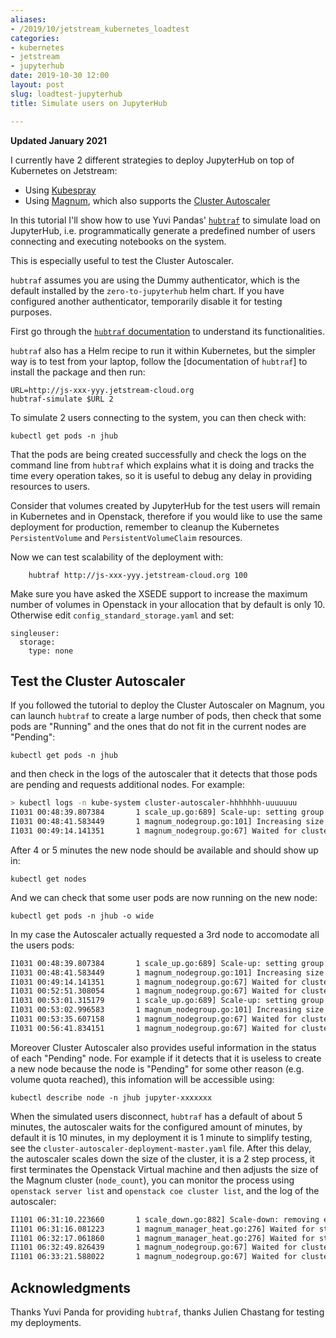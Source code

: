 ```yaml
---
aliases:
- /2019/10/jetstream_kubernetes_loadtest
categories:
- kubernetes
- jetstream
- jupyterhub
date: 2019-10-30 12:00
layout: post
slug: loadtest-jupyterhub
title: Simulate users on JupyterHub

---
```


**Updated January 2021**

I currently have 2 different strategies to deploy JupyterHub on top of Kubernetes on Jetstream:

* Using [Kubespray](https://zonca.github.io/2019/02/kubernetes-jupyterhub-jetstream-kubespray.html)
* Using [Magnum](http://zonca.github.io/2019/06/kubernetes-jupyterhub-jetstream-magnum.html), which also supports the [Cluster Autoscaler](http://zonca.github.io/2019/09/kubernetes-jetstream-autoscaler.html)

In this tutorial I'll show how to use Yuvi Pandas' [`hubtraf`](https://github.com/yuvipanda/hubtraf) to simulate load on JupyterHub, i.e. programmatically generate a predefined number of users connecting and executing notebooks on the system.

This is especially useful to test the Cluster Autoscaler.

`hubtraf` assumes you are using the Dummy authenticator, which is the default installed by the `zero-to-jupyterhub` helm chart. If you have configured another authenticator, temporarily disable it for testing purposes.

First go through the [`hubtraf` documentation](https://github.com/yuvipanda/hubtraf/blob/master/docs/index.rst#jupyterhub-traffic-simulator) to understand its functionalities.

`hubtraf` also has a Helm recipe to run it within Kubernetes, but the simpler way is to test from your laptop, follow the [documentation of `hubtraf`] to install the package and then run:

    URL=http://js-xxx-yyy.jetstream-cloud.org
    hubtraf-simulate $URL 2

To simulate 2 users connecting to the system, you can then check with:

    kubectl get pods -n jhub

That the pods are being created successfully and check the logs on the command line from `hubtraf` which explains what it is doing and tracks the time every operation takes, so it is useful to debug any delay in providing resources to users.

Consider that volumes created by JupyterHub for the test users will remain in Kubernetes and in Openstack, therefore if you would like to use the same deployment for production, remember to cleanup the Kubernetes `PersistentVolume` and `PersistentVolumeClaim` resources.

Now we can test scalability of the deployment with:

        hubtraf http://js-xxx-yyy.jetstream-cloud.org 100

Make sure you have asked the XSEDE support to increase the maximum number of volumes in Openstack in your allocation that by default is only 10. Otherwise edit `config_standard_storage.yaml` and set:

    singleuser:
      storage:
        type: none

## Test the Cluster Autoscaler

If you followed the tutorial to deploy the Cluster Autoscaler on Magnum, you can launch `hubtraf` to create a large number of pods, then check that some pods are "Running" and the ones that do not fit in the current nodes are "Pending":

    kubectl get pods -n jhub

and then check in the logs of the autoscaler that it detects that those pods are pending and requests additional nodes.
For example:

```bash
> kubectl logs -n kube-system cluster-autoscaler-hhhhhhh-uuuuuuu
I1031 00:48:39.807384       1 scale_up.go:689] Scale-up: setting group DefaultNodeGroup size to 2
I1031 00:48:41.583449       1 magnum_nodegroup.go:101] Increasing size by 1, 1->2
I1031 00:49:14.141351       1 magnum_nodegroup.go:67] Waited for cluster UPDATE_IN_PROGRESS status
```

After 4 or 5 minutes the new node should be available and should show up in:

    kubectl get nodes

And we can check that some user pods are now running on the new node:

    kubectl get pods -n jhub -o wide

In my case the Autoscaler actually requested a 3rd node to accomodate all the users pods:

```bash
I1031 00:48:39.807384       1 scale_up.go:689] Scale-up: setting group DefaultNodeGroup size to 2
I1031 00:48:41.583449       1 magnum_nodegroup.go:101] Increasing size by 1, 1->2
I1031 00:49:14.141351       1 magnum_nodegroup.go:67] Waited for cluster UPDATE_IN_PROGRESS status
I1031 00:52:51.308054       1 magnum_nodegroup.go:67] Waited for cluster UPDATE_COMPLETE status
I1031 00:53:01.315179       1 scale_up.go:689] Scale-up: setting group DefaultNodeGroup size to 3
I1031 00:53:02.996583       1 magnum_nodegroup.go:101] Increasing size by 1, 2->3
I1031 00:53:35.607158       1 magnum_nodegroup.go:67] Waited for cluster UPDATE_IN_PROGRESS status
I1031 00:56:41.834151       1 magnum_nodegroup.go:67] Waited for cluster UPDATE_COMPLETE status
```

Moreover Cluster Autoscaler also provides useful information in the status of each "Pending" node. For example if it detects that it is useless to create a new node because the node is "Pending" for some other reason (e.g. volume quota reached), this infomation will be accessible using:

    kubectl describe node -n jhub jupyter-xxxxxxx

When the simulated users disconnect, `hubtraf` has a default of about 5 minutes, the autoscaler waits for the configured amount of minutes, by default it is 10 minutes, in my deployment it is 1 minute to simplify testing, see the `cluster-autoscaler-deployment-master.yaml` file.
After this delay, the autoscaler scales down the size of the cluster, it is a 2 step process, it first terminates the Openstack Virtual machine and then adjusts the size of the Magnum cluster (`node_count`), you can monitor the process using `openstack server list` and `openstack coe cluster list`, and the log of the autoscaler:

```bash
I1101 06:31:10.223660       1 scale_down.go:882] Scale-down: removing empty node k8s-e2iw7axmhym7-minion-1 
I1101 06:31:16.081223       1 magnum_manager_heat.go:276] Waited for stack UPDATE_IN_PROGRESS status
I1101 06:32:17.061860       1 magnum_manager_heat.go:276] Waited for stack UPDATE_COMPLETE status
I1101 06:32:49.826439       1 magnum_nodegroup.go:67] Waited for cluster UPDATE_IN_PROGRESS status
I1101 06:33:21.588022       1 magnum_nodegroup.go:67] Waited for cluster UPDATE_COMPLETE status
```

## Acknowledgments

Thanks Yuvi Panda for providing `hubtraf`, thanks Julien Chastang for testing my deployments.
